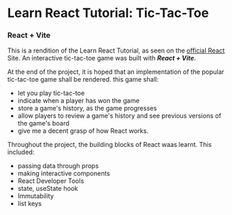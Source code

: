 # Learn React Tutorial: Tic-Tac-Toe

### React + Vite

This is a rendition of the Learn React Tutorial, as seen on the [official React](https://react.dev/learn/tutorial-tic-tac-toe) Site. An interactive tic-tac-toe game was built with **_React + Vite_**.

At the end of the project, it is hoped that an implementation of the popular tic-tac-toe game shall be rendered. this game shall:
- let you play tic-tac-toe
- indicate when a player has won the game
- store a game's history, as the game progresses
- allow players to review a game's history and see previous versions of the game's board
- give me a decent grasp of how React works.

Throughout the project, the building blocks of React waas learnt. This included:
- passing data through props
- making interactive components
- React Developer Tools 
- state, useState hook
- Immutability
- list keys
